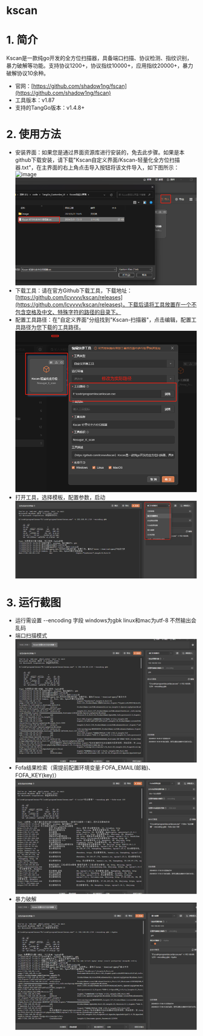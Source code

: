 # kscan

# 1. 简介
Kscan是一款纯go开发的全方位扫描器，具备端口扫描、协议检测、指纹识别，暴力破解等功能。支持协议1200+，协议指纹10000+，应用指纹20000+，暴力破解协议10余种。
- 官网：[https://github.com/shadow1ng/fscan](https://github.com/shadow1ng/fscan)
- 工具版本：v1.87
- 支持的TangGo版本：v1.4.8+
# 2. 使用方法
- 安装界面：如果您是通过界面资源库进行安装的，免去此步骤。如果是本github下载安装，请下载"Kscan自定义界面/Kscan-轻量化全方位扫描器.txt"，在主界面的右上角点击导入按钮将该文件导入，如下图所示：
  ![image](https://github.com/user-attachments/assets/ce87daea-643b-47ee-8eb7-877a901a1e03)
  ![import.png](image/import.png)
- 下载工具：请在官方Github下载工具，下载地址：[https://github.com/lcvvvv/kscan/releases](https://github.com/lcvvvv/kscan/releases)，下载后请将工具放置在一个不包含空格及中文、特殊字符的路径的目录下。
- 配置工具路径：在"自定义界面"分组找到"Kscan-扫描器"，点击编辑，配置工具路径为您下载的工具路径。
  ![update.png](image/update.png)
- 打开工具，选择模板，配置参数，启动
  ![switch.png](image/switch.png)
# 3. 运行截图
- 运行需设置  --encoding 字段 windows为gbk  linux和mac为utf-8 不然输出会乱码
- 端口扫描模式
  ![base.png](image/port.png)
- Fofa结果检索（需提前配置环境变量:FOFA_EMAIL(邮箱)、FOFA_KEY(key)）
  ![fofa_serch.png](image/fofa_serch.png)
- 暴力破解
 ![blpj.png](image/blpj.png)
